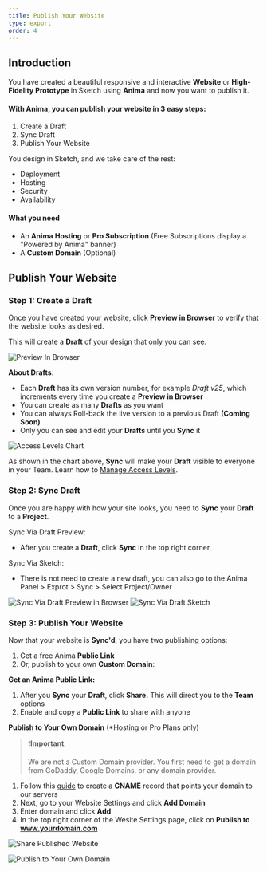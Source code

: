 ```yaml
---
title: Publish Your Website
type: export
order: 4
---
```


## Introduction

You have created a beautiful responsive and interactive **Website** or **High-Fidelity Prototype** in Sketch using **Anima** and now you want to publish it.

#### With Anima, you can publish your website in 3 easy steps:

 1. Create a Draft
 2. Sync Draft
 3. Publish Your Website

 You design in Sketch, and we take care of the rest:

-   Deployment
-   Hosting
-   Security
-   Availability

#### What you need

-   An **Anima** **Hosting** or **Pro Subscription** (Free Subscriptions display a "Powered by Anima" banner)
-   A **Custom Domain** (Optional)

## Publish Your Website

###  Step 1: Create a Draft

Once you have created your website, click **Preview in Browser** to verify that the website looks as desired. 

This will create a **Draft** of your design that only you can see.  

![Preview In Browser](http://f.cl.ly/items/3H3w441V2S130e350e2i/Publish%20-%20%20Via%20Sketch.png)

**About Drafts**:

-   Each **Draft** has its own version number, for example _Draft v25_, which increments every time you create a **Preview in Browser**
-   You can create as many **Drafts** as you want
-   You can always Roll-back the live version to a previous Draft **(Coming Soon)**
-   Only you can see and edit your **Drafts** until you **Sync** it


![Access Levels Chart](https://downloads.intercomcdn.com/i/o/97132213/2d7b9cf0027d463524723bbc/Access+Levels+Chart.png)

As shown in the chart above, **Sync** will make your **Draft** visible to everyone in your Team. Learn how to [Manage Access Levels](https://docs.animaapp.com/v3/export/manage-access.html).

### Step 2: Sync Draft

Once you are happy with how your site looks, you need to **Sync** your **Draft** to a **Project**.
 
Sync Via Draft Preview:

 - After you create a **Draft**, click **Sync** in the top right corner.
 
Sync Via Sketch:
 
 - There is not need to create a new draft, you can also go to the Anima Panel > Exprot > Sync > Select Project/Owner
 
![Sync Via Draft Preview in Browser](http://f.cl.ly/items/1q1D0l1L3A1j1j0H203J/Sync%20-%20%20Via%20Draft.png)
![Sync Via Draft Sketch](http://f.cl.ly/items/3P0C342a3k3W300F0r1y/Sync%20-%20Via%20Sketch.png)

### Step 3: Publish Your Website

Now that your website is **Sync'd**, you have two publishing options:
1.  Get a free Anima **Public Link** 
2. Or,  publish to your own **Custom Domain**:

**Get an Anima Public Link:**

1.  After you **Sync** your **Draft**, click **Share.** This will direct you to the **Team** options
2.  Enable and copy a **Public Link** to share with anyone

**Publish to Your Own Domain** (*Hosting or Pro Plans only)

> ❗️**Important**:  
>
> We are not a Custom Domain provider. You first need to get a domain from GoDaddy, Google Domains, or any domain provider.

1. Follow this [guide](https://docs.animaapp.com/v3/export/08-custom-domain.html) to create a **CNAME** record that points your domain to our servers
2. Next, go to your Website Settings and click **Add Domain**
3. Enter domain and click **Add**
4. In the top right corner of the Wesite Settings page, click on **Publish to www.yourdomain.com**

![Share Published Website](http://f.cl.ly/items/1A1a1z0J0Z3P1t3A3G06/Publish%20-%20Enable%20Public%20Link.png)

![Publish to Your Own Domain](http://f.cl.ly/items/1f3n2c0B0q1L0k3g2E3e/Publish%20to%20Custom%20Domain.png)
